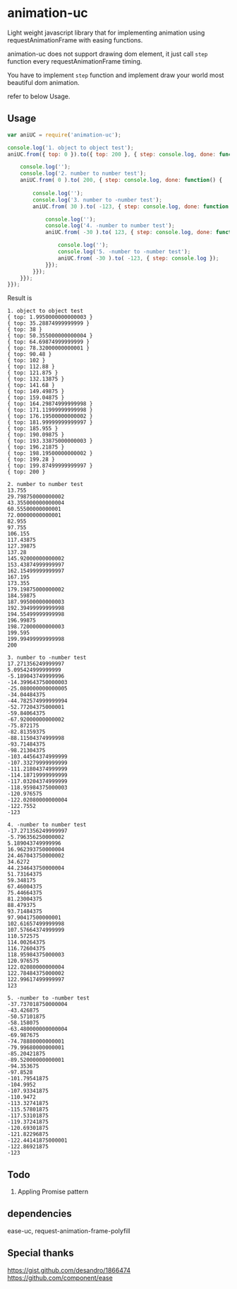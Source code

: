 # animation-uc
Light weight javascript library that for implementing animation using requestAnimationFrame with easing functions.

animation-uc does not support drawing dom element, it just call `step` function every requestAnimationFrame timing.

You have to implement `step` function and implement draw your world most beautiful dom animation. 

refer to below Usage.


## Usage

```javascript
var aniUC = require('animation-uc');

console.log('1. object to object test');
aniUC.from({ top: 0 }).to({ top: 200 }, { step: console.log, done: function() {

	console.log('');
	console.log('2. number to number test');
	aniUC.from( 0 ).to( 200, { step: console.log, done: function() {
	
		console.log('');
		console.log('3. number to -number test');
		aniUC.from( 30 ).to( -123, { step: console.log, done: function() {

			console.log('');
			console.log('4. -number to number test');
			aniUC.from( -30 ).to( 123, { step: console.log, done: function() {

				console.log('');
				console.log('5. -number to -number test');
				aniUC.from( -30 ).to( -123, { step: console.log });
			}});
		}});
	}});
}});
```

Result is
```
1. object to object test
{ top: 1.9950000000000003 }
{ top: 35.28874999999999 }
{ top: 38 }
{ top: 50.355000000000004 }
{ top: 64.69874999999999 }
{ top: 78.32000000000001 }
{ top: 90.48 }
{ top: 102 }
{ top: 112.88 }
{ top: 121.875 }
{ top: 132.13875 }
{ top: 141.68 }
{ top: 149.49875 }
{ top: 159.04875 }
{ top: 164.29874999999998 }
{ top: 171.11999999999998 }
{ top: 176.19500000000002 }
{ top: 181.99999999999997 }
{ top: 185.955 }
{ top: 190.09875 }
{ top: 193.33875000000003 }
{ top: 196.21875 }
{ top: 198.19500000000002 }
{ top: 199.28 }
{ top: 199.87499999999997 }
{ top: 200 }

2. number to number test
13.755
29.798750000000002
43.355000000000004
60.55500000000001
72.00000000000001
82.955
97.755
106.155
117.43875
127.39875
137.28
145.92000000000002
153.43874999999997
162.15499999999997
167.195
173.355
179.19875000000002
184.59875
187.99500000000003
192.39499999999998
194.55499999999998
196.99875
198.72000000000003
199.595
199.99499999999998
200

3. number to -number test
17.271356249999997
5.095424999999999
-5.189043749999996
-14.399643750000003
-25.080000000000005
-34.04484375
-44.782574999999994
-52.77204375000001
-59.84064375
-67.92000000000002
-75.872175
-82.81359375
-88.11504374999998
-93.71484375
-98.21304375
-103.44564374999999
-107.33279999999999
-111.21804374999999
-114.18719999999999
-117.03204374999999
-118.95984375000003
-120.976575
-122.02080000000004
-122.7552
-123

4. -number to number test
-17.271356249999997
-5.796356250000002
5.189043749999996
16.962393750000004
24.467043750000002
34.6272
44.234643750000004
51.73164375
59.348175
67.46004375
75.44664375
81.23004375
88.479375
93.71484375
97.90417500000001
102.61657499999998
107.57664374999999
110.572575
114.00264375
116.72604375
118.95984375000003
120.976575
122.02080000000004
122.78484375000002
122.99617499999997
123

5. -number to -number test
-37.737018750000004
-43.426875
-50.57101875
-58.158075
-63.480000000000004
-69.987675
-74.78880000000001
-79.99680000000001
-85.20421875
-89.52000000000001
-94.353675
-97.8528
-101.79541875
-104.9952
-107.93341875
-110.9472
-113.32741875
-115.57801875
-117.53101875
-119.37241875
-120.69301875
-121.82296875
-122.44141875000001
-122.86921875
-123
```

## Todo
1. Appling Promise pattern


## dependencies
ease-uc, request-animation-frame-polyfill

## Special thanks
https://gist.github.com/desandro/1866474
https://github.com/component/ease

